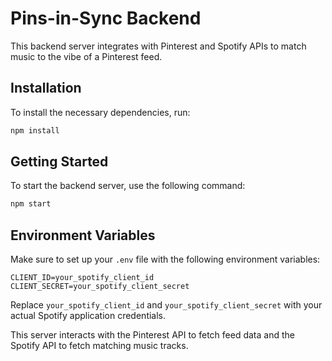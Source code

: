 # Pins-in-Sync Backend

This backend server integrates with Pinterest and Spotify APIs to match music to the vibe of a Pinterest feed.

## Installation

To install the necessary dependencies, run:

```bash
npm install
```

## Getting Started

To start the backend server, use the following command:

```bash
npm start
```

## Environment Variables

Make sure to set up your `.env` file with the following environment variables:

```plaintext
CLIENT_ID=your_spotify_client_id
CLIENT_SECRET=your_spotify_client_secret
```

Replace `your_spotify_client_id` and `your_spotify_client_secret` with your actual Spotify application credentials.

This server interacts with the Pinterest API to fetch feed data and the Spotify API to fetch matching music tracks.